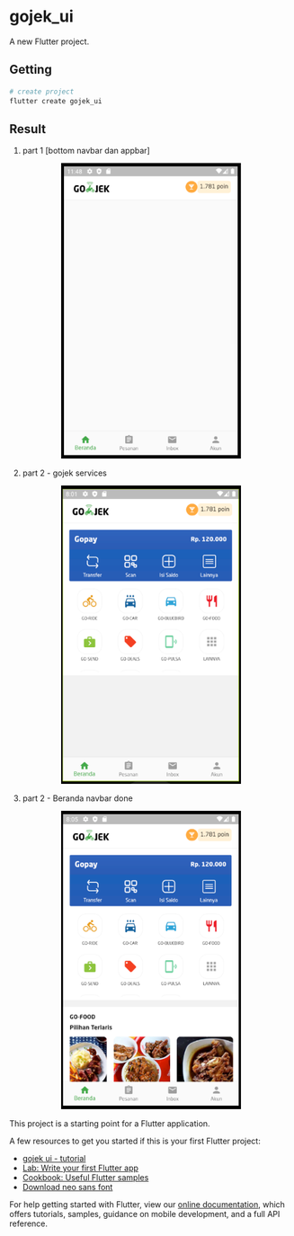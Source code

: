 # gojek_ui

A new Flutter project.

## Getting 
```bash
# create project
flutter create gojek_ui
```

## Result
1. part 1 [bottom navbar dan appbar]
<p align="center">
  <img src="./part-1-gojek-ui.png" width="320" alt="Nest Logo" />
</p>

2. part 2 - gojek services
<p align="center">
  <img src="./gojek-service.png" width="320" alt="Nest Logo" />
</p>

3. part 2 - Beranda navbar done
<p align="center">
  <img src="./beranda-done.png" width="320" alt="Nest Logo" />
</p>

This project is a starting point for a Flutter application.

A few resources to get you started if this is your first Flutter project:
- [gojek ui - tutorial](https://medium.com/@riz_maulana/membangun-landing-page-aplikasi-go-jek-dengan-flutter-sdk-bagian-1-3-531d0cd537db)
- [Lab: Write your first Flutter app](https://flutter.dev/docs/get-started/codelab)
- [Cookbook: Useful Flutter samples](https://flutter.dev/docs/cookbook)
- [Download neo sans font](https://www.dafontfree.co/neo-sans-font-free-download/)

For help getting started with Flutter, view our
[online documentation](https://flutter.dev/docs), which offers tutorials,
samples, guidance on mobile development, and a full API reference.
